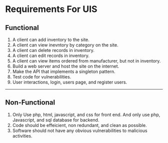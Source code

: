 # Requirements For UIS

## Functional
1. A client can add inventory to the site.
2. A client can view inevntory by category on the site.
3. A client can delete records in inventory.
4. A client can edit records in inventory.
5. A client can view items ordered from manufacturer, but not in inventory.
6. Build a web server and host the site on the internet.
7. Make the API that implements a singleton pattern.
8. Test code for vulnerabilities.
9. User interactions, login, users page, and register users.
---
## Non-Functional
1. Only Use php, html, javascript, and css for front end. And only use php, Javascript, and sql database for backend.
2. Code should be effeicient, non redundant, and clean as possible.
3. Software should not have any obvious vulnerabilities to malicious activities.